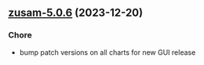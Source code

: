 

## [zusam-5.0.6](https://github.com/truecharts/charts/compare/zusam-5.0.5...zusam-5.0.6) (2023-12-20)

### Chore

- bump patch versions on all charts for new GUI release
  
  